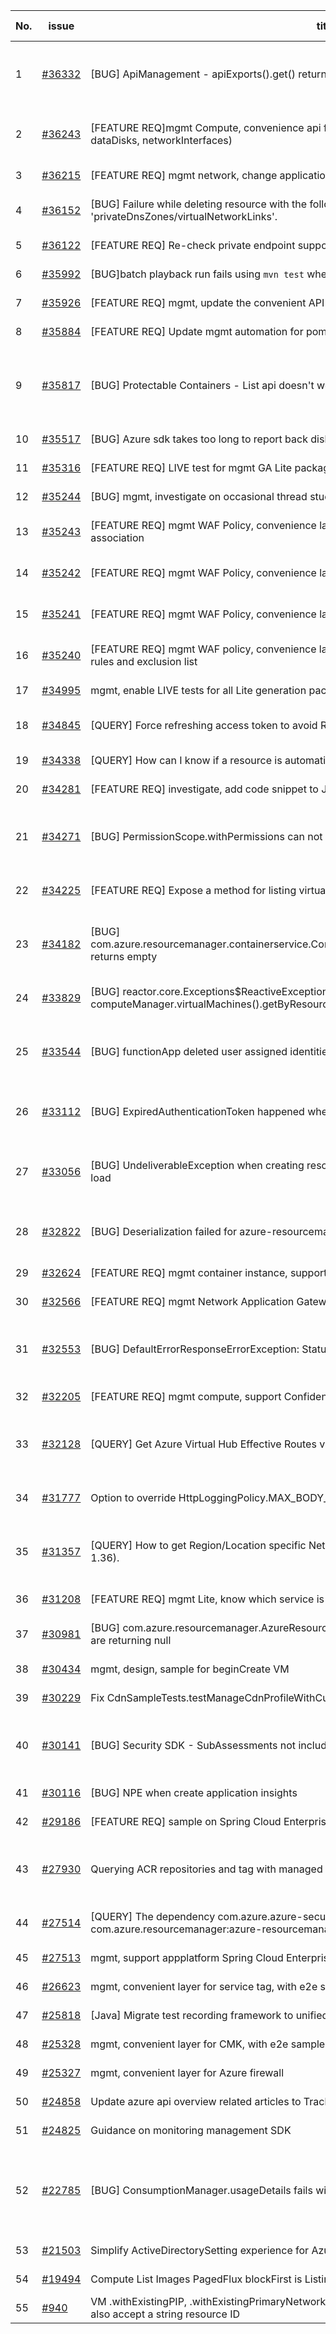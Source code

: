 | No. | issue | title | labels | assignees | bot advice | created date |
| ------ | ------ | ------ | ------ | ------ | ------ | :-----: |
|1|[#36332](https://github.com/Azure/azure-sdk-for-java/issues/36332)|[BUG] ApiManagement - apiExports().get() returning null on all fields except 'id'|question, API Management, Service Attention, Mgmt, customer-reported, needs-team-attention|v-hongli1, XiaofeiCao|new comment|2023-08-14|
|2|[#36243](https://github.com/Azure/azure-sdk-for-java/issues/36243)|[FEATURE REQ]mgmt Compute, convenience api for updating VM resource deleteOptions(osDisk, dataDisks, networkInterfaces)|Mgmt, customer-reported, Mgmt - Track 2, needs-team-attention|XiaofeiCao||2023-08-04|
|3|[#36215](https://github.com/Azure/azure-sdk-for-java/issues/36215)|[FEATURE REQ] mgmt network, change application gateway default size and tier to `BASIC`|Network - Application Gateway, Mgmt|XiaofeiCao||2023-08-02|
|4|[#36152](https://github.com/Azure/azure-sdk-for-java/issues/36152)|[BUG] Failure while deleting resource with the following type 'privateDnsZones/virtualNetworkLinks'.|question, ARM, Mgmt, customer-reported, needs-team-attention|XiaofeiCao|new comment|2023-07-28|
|5|[#36122](https://github.com/Azure/azure-sdk-for-java/issues/36122)|[FEATURE REQ] Re-check private endpoint support in Application Gateway|Mgmt|XiaofeiCao||2023-07-27|
|6|[#35992](https://github.com/Azure/azure-sdk-for-java/issues/35992)|[BUG]batch playback run fails using `mvn test` when `.assets` already exists|Mgmt, test-proxy|XiaofeiCao||2023-07-20|
|7|[#35926](https://github.com/Azure/azure-sdk-for-java/issues/35926)|[FEATURE REQ] mgmt, update the convenient API for Application Gateway SSL profile|Mgmt|XiaofeiCao||2023-07-18|
|8|[#35884](https://github.com/Azure/azure-sdk-for-java/issues/35884)|[FEATURE REQ] Update mgmt automation for pom with maven profile|Mgmt, Mgmt-EngSys|weidongxu-microsoft||2023-07-14|
|9|[#35817](https://github.com/Azure/azure-sdk-for-java/issues/35817)|[BUG] Protectable Containers - List api doesn't work|question, Recovery Services Backup, Service Attention, Mgmt, customer-reported, needs-team-attention|v-hongli1, XiaofeiCao||2023-07-11|
|10|[#35517](https://github.com/Azure/azure-sdk-for-java/issues/35517)|[BUG] Azure sdk takes too long to report back disk status after attaching|question, ARM, Mgmt, customer-reported|XiaofeiCao||2023-06-19|
|11|[#35316](https://github.com/Azure/azure-sdk-for-java/issues/35316)|[FEATURE REQ] LIVE test for mgmt GA Lite packages|Mgmt, Mgmt-EngSys|v-hongli1, XiaofeiCao||2023-06-06|
|12|[#35244](https://github.com/Azure/azure-sdk-for-java/issues/35244)|[BUG] mgmt, investigate on occasional thread stuck|Mgmt, Mgmt - Track 2, backlog|XiaofeiCao||2023-06-01|
|13|[#35243](https://github.com/Azure/azure-sdk-for-java/issues/35243)|[FEATURE REQ] mgmt WAF Policy, convenience layer for global, per-listener and per-site association|Network - Application Gateway, Mgmt, Mgmt - Track 2|XiaofeiCao||2023-06-01|
|14|[#35242](https://github.com/Azure/azure-sdk-for-java/issues/35242)|[FEATURE REQ] mgmt WAF Policy, convenience layer for Geomatch custom rules|Network - Application Gateway, Mgmt, Mgmt - Track 2|XiaofeiCao||2023-06-01|
|15|[#35241](https://github.com/Azure/azure-sdk-for-java/issues/35241)|[FEATURE REQ] mgmt WAF Policy, convenience layer for custom rules|Network - Application Gateway, Mgmt, Mgmt - Track 2|XiaofeiCao||2023-06-01|
|16|[#35240](https://github.com/Azure/azure-sdk-for-java/issues/35240)|[FEATURE REQ] mgmt WAF policy, convenience layer for configuring Waf policy with managed rules and exclusion list|Network - Application Gateway, Mgmt, Mgmt - Track 2|XiaofeiCao||2023-06-01|
|17|[#34995](https://github.com/Azure/azure-sdk-for-java/issues/34995)|mgmt, enable LIVE tests for all Lite generation packages|Mgmt|haolingdong-msft||2023-05-17|
|18|[#34845](https://github.com/Azure/azure-sdk-for-java/issues/34845)|[QUERY] Force refreshing access token to avoid Role assignment latency|question, ARM, Mgmt, customer-reported, needs-team-triage|XiaofeiCao||2023-05-09|
|19|[#34338](https://github.com/Azure/azure-sdk-for-java/issues/34338)|[QUERY] How can I know if a resource is automatically created by Azure or by an user?|question, ARM, Mgmt, customer-reported|XiaofeiCao||2023-04-05|
|20|[#34281](https://github.com/Azure/azure-sdk-for-java/issues/34281)|[FEATURE REQ] investigate, add code snippet to Javadoc of mgmt-plane|Mgmt|XiaofeiCao||2023-03-31|
|21|[#34271](https://github.com/Azure/azure-sdk-for-java/issues/34271)|[BUG] PermissionScope.withPermissions can not add list|question, Storage, Service Attention, Mgmt, customer-reported, needs-team-attention|XiaofeiCao|new comment|2023-03-30|
|22|[#34225](https://github.com/Azure/azure-sdk-for-java/issues/34225)|[FEATURE REQ] Expose a method for listing virtual images with more criteria than just the region|ARM, Mgmt, customer-reported, feature-request|v-hongli1, XiaofeiCao|new comment|2023-03-28|
|23|[#34182](https://github.com/Azure/azure-sdk-for-java/issues/34182)|[BUG] com.azure.resourcemanager.containerservice.ContainerServiceManager.kubernetesClusters().list() returns empty|question, Service Attention, Mgmt, customer-reported, needs-team-attention, Container Service|XiaofeiCao||2023-03-23|
|24|[#33829](https://github.com/Azure/azure-sdk-for-java/issues/33829)|[BUG] reactor.core.Exceptions$ReactiveException: java.lang.InterruptedException occurs at computeManager.virtualMachines().getByResourceGroup(resGroup, name)|Compute - VM, Service Attention, Mgmt, needs-team-attention|XiaofeiCao, TravisCragg-MSFT|new comment|2023-03-02|
|25|[#33544](https://github.com/Azure/azure-sdk-for-java/issues/33544)|[BUG] functionApp deleted user assigned identities been returned under the FunctionApp object|question, Service Attention, Mgmt, customer-reported, Functions, needs-team-attention|weidongxu-microsoft||2023-02-16|
|26|[#33112](https://github.com/Azure/azure-sdk-for-java/issues/33112)|[BUG] ExpiredAuthenticationToken happened when deleting resource groups|question, AAD, Service Attention, Mgmt, customer-reported, needs-team-attention|XiaofeiCao|new comment|2023-01-19|
|27|[#33056](https://github.com/Azure/azure-sdk-for-java/issues/33056)|[BUG] UndeliverableException when creating resource group and network security group in heavy load|question, ARM, Service Attention, Mgmt, customer-reported, pillar-reliability, needs-team-attention|XiaofeiCao|new comment|2023-01-18|
|28|[#32822](https://github.com/Azure/azure-sdk-for-java/issues/32822)|[BUG] Deserialization failed for azure-resourcemanager-security's listing security contacts|question, Security, Service Attention, Mgmt, customer-reported|XiaofeiCao||2023-01-09|
|29|[#32624](https://github.com/Azure/azure-sdk-for-java/issues/32624)|[FEATURE REQ] mgmt container instance, support container update|Mgmt, Mgmt - Track 2|XiaofeiCao||2022-12-16|
|30|[#32566](https://github.com/Azure/azure-sdk-for-java/issues/32566)|[FEATURE REQ] mgmt Network Application Gateway, convenience layer for WAF policy for WAF_V2|Mgmt, Mgmt - Track 2|XiaofeiCao||2022-12-12|
|31|[#32553](https://github.com/Azure/azure-sdk-for-java/issues/32553)|[BUG] DefaultErrorResponseErrorException: Status code 502 in listing webApps|question, Service Attention, Mgmt, customer-reported, Web Apps, needs-team-attention|weidongxu-microsoft||2022-12-09|
|32|[#32205](https://github.com/Azure/azure-sdk-for-java/issues/32205)|[FEATURE REQ] mgmt compute, support Confidential VM|Mgmt, Mgmt - Track 2|XiaofeiCao||2022-11-17|
|33|[#32128](https://github.com/Azure/azure-sdk-for-java/issues/32128)|[QUERY] Get Azure Virtual Hub Effective Routes via Java SDK|question, Service Attention, Mgmt, customer-reported, needs-team-attention, Network - Virtual WAN|weidongxu-microsoft|new comment|2022-11-14|
|34|[#31777](https://github.com/Azure/azure-sdk-for-java/issues/31777)|Option to override HttpLoggingPolicy.MAX_BODY_LOG_SIZE|ARM, Mgmt, customer-reported, feature-request|XiaofeiCao|new comment|2022-10-27|
|35|[#31357](https://github.com/Azure/azure-sdk-for-java/issues/31357)|[QUERY] How to get Region/Location specific Network Security Group (Using Java SDK version 1.36).|question, Network, Service Attention, Mgmt, customer-reported, needs-team-attention|XiaofeiCao||2022-10-10|
|36|[#31208](https://github.com/Azure/azure-sdk-for-java/issues/31208)|[FEATURE REQ] mgmt Lite, know which service is popular, but we not generated for long|Mgmt, Mgmt - Track 2, planning|XiaofeiCao||2022-09-29|
|37|[#30981](https://github.com/Azure/azure-sdk-for-java/issues/30981)|[BUG] com.azure.resourcemanager.AzureResourceManager.Authenticated.activeDirectoryUsers() are returning null|question, ARM, Mgmt, customer-reported, needs-team-attention|XiaofeiCao||2022-09-15|
|38|[#30434](https://github.com/Azure/azure-sdk-for-java/issues/30434)|mgmt, design, sample for beginCreate VM|Mgmt|v-hongli1, XiaofeiCao||2022-08-12|
|39|[#30229](https://github.com/Azure/azure-sdk-for-java/issues/30229)|Fix CdnSampleTests.testManageCdnProfileWithCustomDomain|Mgmt, test bug, Mgmt - Track 2|XiaofeiCao||2022-08-01|
|40|[#30141](https://github.com/Azure/azure-sdk-for-java/issues/30141)|[BUG] Security SDK - SubAssessments not includes additional data |question, Security, Service Attention, Mgmt, customer-reported, needs-team-attention|XiaofeiCao||2022-07-26|
|41|[#30116](https://github.com/Azure/azure-sdk-for-java/issues/30116)|[BUG] NPE when create application insights|Mgmt, Mgmt - Track 2|XiaofeiCao||2022-07-25|
|42|[#29186](https://github.com/Azure/azure-sdk-for-java/issues/29186)|[FEATURE REQ] sample on Spring Cloud Enterprise Tier|Mgmt, Mgmt - Track 2|XiaofeiCao||2022-06-02|
|43|[#27930](https://github.com/Azure/azure-sdk-for-java/issues/27930)|Querying ACR repositories and tag with managed identity|question, Container Registry, Service Attention, Mgmt, customer-reported, needs-team-attention|weidongxu-microsoft||2022-03-29|
|44|[#27514](https://github.com/Azure/azure-sdk-for-java/issues/27514)|[QUERY] The dependency com.azure.azure-security-keyvault-secrets should not be passed to com.azure.resourcemanager:azure-resourcemanager|question, Mgmt, Client, customer-reported, needs-team-attention|weidongxu-microsoft|new comment|2022-03-08|
|45|[#27513](https://github.com/Azure/azure-sdk-for-java/issues/27513)|mgmt, support appplatform Spring Cloud Enterprise tier|Mgmt, Mgmt - Track 2|XiaofeiCao||2022-03-08|
|46|[#26623](https://github.com/Azure/azure-sdk-for-java/issues/26623)|mgmt, convenient layer for service tag, with e2e samples|Mgmt, Mgmt - Track 2, planning|XiaofeiCao||2022-01-21|
|47|[#25818](https://github.com/Azure/azure-sdk-for-java/issues/25818)|[Java] Migrate test recording framework to unified test framework|Mgmt, MQ|haolingdong-msft||2021-12-06|
|48|[#25328](https://github.com/Azure/azure-sdk-for-java/issues/25328)|mgmt, convenient layer for CMK, with e2e samples|Mgmt, Mgmt - Track 2, planning|XiaofeiCao||2021-11-11|
|49|[#25327](https://github.com/Azure/azure-sdk-for-java/issues/25327)|mgmt, convenient layer for Azure firewall|Mgmt, Mgmt - Track 2, planning|weidongxu-microsoft||2021-11-11|
|50|[#24858](https://github.com/Azure/azure-sdk-for-java/issues/24858)|Update azure api overview related articles to Track2|Mgmt|XiaofeiCao||2021-10-18|
|51|[#24825](https://github.com/Azure/azure-sdk-for-java/issues/24825)|Guidance on monitoring management SDK|Mgmt, Epic, planning|weidongxu-microsoft||2021-10-15|
|52|[#22785](https://github.com/Azure/azure-sdk-for-java/issues/22785)|[BUG] ConsumptionManager.usageDetails fails with 400 Bad Request|bug, Service Attention, Mgmt, customer-reported, needs-team-attention, needs-team-triage, Consumption - UsageDetailsAndExport|XiaofeiCao||2021-07-06|
|53|[#21503](https://github.com/Azure/azure-sdk-for-java/issues/21503)|Simplify ActiveDirectorySetting experience for AzureStackUser|Mgmt, Mgmt - Track 2|weidongxu-microsoft||2021-05-14|
|54|[#19494](https://github.com/Azure/azure-sdk-for-java/issues/19494)|Compute List Images PagedFlux blockFirst is Listing All Pages|bug, Compute, Mgmt|XiaofeiCao||2021-02-26|
|55|[#940](https://github.com/Azure/azure-sdk-for-java/issues/940)|VM .withExistingPIP, .withExistingPrimaryNetwork, .withExistingNIC and other withExisting* should also accept a string resource ID|Mgmt, feature-request|XiaofeiCao||2016-07-06|
